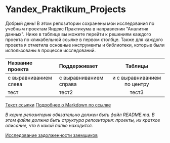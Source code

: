 # Yandex_Praktikum_Projects

Добрый день! В этом репозитории сохранены мои исследования по учебным проектам Яндекс Практикума в направлении "Аналитик данных". 
Ниже в таблице вы можете перейти к решениям каждого проекта по кликабельной ссылке в первом столбце. Также для каждого проекта я отметила основные инструменты и библиотеки, которые были использованы в процессе исследований.


| Название проекта             | Поддерживает           | Таблицы                     |
| :-------------------- | :--------------------- |:---------------------------:|
| с выравниванием слева | с выравниванием справа | и с выравниванием по центру |
| тест                  |тест2                   | тест3                       |

[Текст ссылки](адрес://ссылки.здесь "Заголовок ссылки")
[Подробнее о Markdown по ссылке](https://daringfireball.net/projects/markdown/)

*В корне репозитория обязательно должен быть файл README.md. В этом файле должна быть структура репозитория: проекты, их краткое описание, что в какой папке находится.*


[Исследование задолженности заемщиков](https://github.com/OlesyaPykhova/Yandex_Praktikum_Projects/blob/main/Borrower_Reliability_Research/P1_Borrowers_reliability.ipynb)
